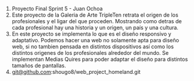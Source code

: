 1. Proyecto Final Sprint 5 - Juan Ochoa
2. Este proyecto de la Galeria de Arte TripleTen retrata el origen de los profesionales y el ligar del que proceden. Mostrando como detras de cada profesional hay una historia y un origen, un país y una cultura. 
3. En este proyecto se implementa lo que es el diseño responsivo y adaptativo. Podemos hacer una web no solamente apta para diseño web, si no tambien pensada en distintos dispositivos así como los distintos origenes de los profesionales alrededor del mundo. Se implementan Medias Quires para poder adaptar el diseño para distintos tamaños de pantallas.
4. git@github.com:shougo8/web_project_homeland.git
